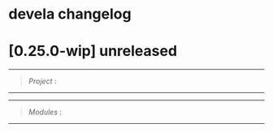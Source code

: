 # devela changelog

[0.25.0-wip] unreleased
=======================

-----------
> *Project* :
-----------



-----------
> *Modules* :
-----------



[0.25.0]: https://github.com/andamira/devela/releases/tag/v0.25.0
